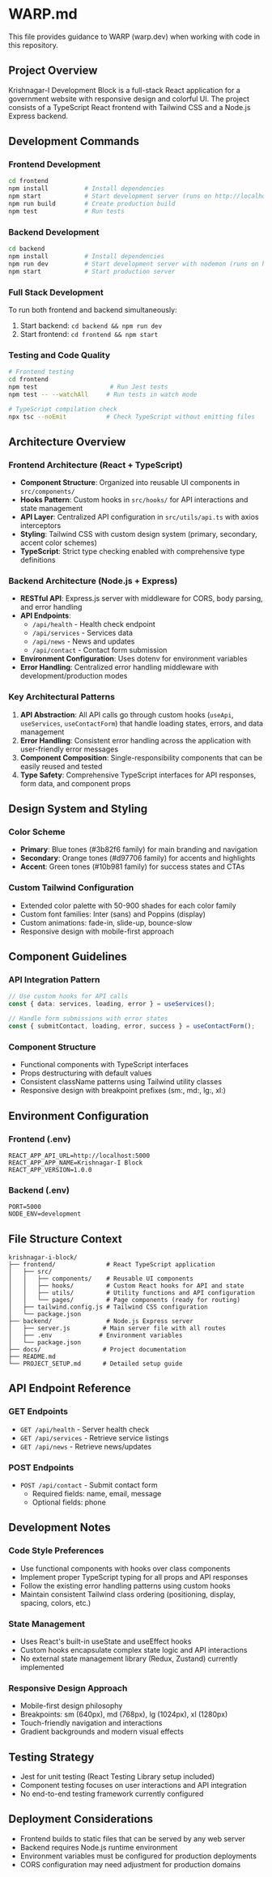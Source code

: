 # WARP.md

This file provides guidance to WARP (warp.dev) when working with code in this repository.

## Project Overview

Krishnagar-I Development Block is a full-stack React application for a government website with responsive design and colorful UI. The project consists of a TypeScript React frontend with Tailwind CSS and a Node.js Express backend.

## Development Commands

### Frontend Development
```bash
cd frontend
npm install          # Install dependencies
npm start            # Start development server (runs on http://localhost:3000)
npm run build        # Create production build
npm test             # Run tests
```

### Backend Development
```bash
cd backend
npm install          # Install dependencies
npm run dev          # Start development server with nodemon (runs on http://localhost:5000)
npm start            # Start production server
```

### Full Stack Development
To run both frontend and backend simultaneously:
1. Start backend: `cd backend && npm run dev`
2. Start frontend: `cd frontend && npm start`

### Testing and Code Quality
```bash
# Frontend testing
cd frontend
npm test                    # Run Jest tests
npm test -- --watchAll     # Run tests in watch mode

# TypeScript compilation check
npx tsc --noEmit           # Check TypeScript without emitting files
```

## Architecture Overview

### Frontend Architecture (React + TypeScript)
- **Component Structure**: Organized into reusable UI components in `src/components/`
- **Hooks Pattern**: Custom hooks in `src/hooks/` for API interactions and state management
- **API Layer**: Centralized API configuration in `src/utils/api.ts` with axios interceptors
- **Styling**: Tailwind CSS with custom design system (primary, secondary, accent color schemes)
- **TypeScript**: Strict type checking enabled with comprehensive type definitions

### Backend Architecture (Node.js + Express)
- **RESTful API**: Express.js server with middleware for CORS, body parsing, and error handling
- **API Endpoints**:
  - `/api/health` - Health check endpoint
  - `/api/services` - Services data
  - `/api/news` - News and updates
  - `/api/contact` - Contact form submission
- **Environment Configuration**: Uses dotenv for environment variables
- **Error Handling**: Centralized error handling middleware with development/production modes

### Key Architectural Patterns

1. **API Abstraction**: All API calls go through custom hooks (`useApi`, `useServices`, `useContactForm`) that handle loading states, errors, and data management
2. **Error Handling**: Consistent error handling across the application with user-friendly error messages
3. **Component Composition**: Single-responsibility components that can be easily reused and tested
4. **Type Safety**: Comprehensive TypeScript interfaces for API responses, form data, and component props

## Design System and Styling

### Color Scheme
- **Primary**: Blue tones (#3b82f6 family) for main branding and navigation
- **Secondary**: Orange tones (#d97706 family) for accents and highlights  
- **Accent**: Green tones (#10b981 family) for success states and CTAs

### Custom Tailwind Configuration
- Extended color palette with 50-900 shades for each color family
- Custom font families: Inter (sans) and Poppins (display)
- Custom animations: fade-in, slide-up, bounce-slow
- Responsive design with mobile-first approach

## Component Guidelines

### API Integration Pattern
```typescript
// Use custom hooks for API calls
const { data: services, loading, error } = useServices();

// Handle form submissions with error states
const { submitContact, loading, error, success } = useContactForm();
```

### Component Structure
- Functional components with TypeScript interfaces
- Props destructuring with default values
- Consistent className patterns using Tailwind utility classes
- Responsive design with breakpoint prefixes (sm:, md:, lg:, xl:)

## Environment Configuration

### Frontend (.env)
```
REACT_APP_API_URL=http://localhost:5000
REACT_APP_APP_NAME=Krishnagar-I Block
REACT_APP_VERSION=1.0.0
```

### Backend (.env)
```
PORT=5000
NODE_ENV=development
```

## File Structure Context

```
krishnagar-i-block/
├── frontend/              # React TypeScript application
│   ├── src/
│   │   ├── components/    # Reusable UI components
│   │   ├── hooks/         # Custom React hooks for API and state
│   │   ├── utils/         # Utility functions and API configuration
│   │   └── pages/         # Page components (ready for routing)
│   ├── tailwind.config.js # Tailwind CSS configuration
│   └── package.json
├── backend/               # Node.js Express server
│   ├── server.js         # Main server file with all routes
│   ├── .env             # Environment variables
│   └── package.json
├── docs/                 # Project documentation
├── README.md
└── PROJECT_SETUP.md      # Detailed setup guide
```

## API Endpoint Reference

### GET Endpoints
- `GET /api/health` - Server health check
- `GET /api/services` - Retrieve service listings
- `GET /api/news` - Retrieve news/updates

### POST Endpoints
- `POST /api/contact` - Submit contact form
  - Required fields: name, email, message
  - Optional fields: phone

## Development Notes

### Code Style Preferences
- Use functional components with hooks over class components
- Implement proper TypeScript typing for all props and API responses
- Follow the existing error handling patterns using custom hooks
- Maintain consistent Tailwind class ordering (positioning, display, spacing, colors, etc.)

### State Management
- Uses React's built-in useState and useEffect hooks
- Custom hooks encapsulate complex state logic and API interactions
- No external state management library (Redux, Zustand) currently implemented

### Responsive Design Approach
- Mobile-first design philosophy
- Breakpoints: sm (640px), md (768px), lg (1024px), xl (1280px)
- Touch-friendly navigation and interactions
- Gradient backgrounds and modern visual effects

## Testing Strategy
- Jest for unit testing (React Testing Library setup included)
- Component testing focuses on user interactions and API integration
- No end-to-end testing framework currently configured

## Deployment Considerations
- Frontend builds to static files that can be served by any web server
- Backend requires Node.js runtime environment
- Environment variables must be configured for production deployments
- CORS configuration may need adjustment for production domains
